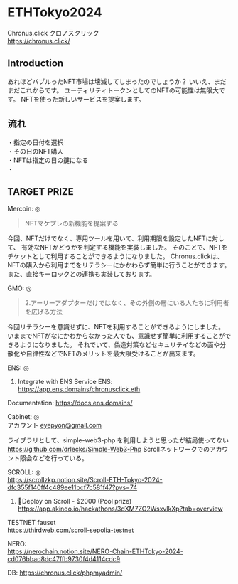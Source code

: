 # ETHTokyo2024

Chronus.click クロノスクリック  
https://chronus.click/

## Introduction

あれほどバブルったNFT市場は壊滅してしまったのでしょうか？
いいえ、まだまだこれからです。
ユーティリティトークンとしてのNFTの可能性は無限大です。
NFTを使った新しいサービスを提案します。


## 流れ

・指定の日付を選択  
・その日のNFT購入  
・NFTは指定の日の鍵になる  
・


## TARGET PRIZE

Mercoin: ◎  
> NFTマケプレの新機能を提案する

今回、NFTだけでなく、専用ツールを用いて、利用期限を設定したNFTに対して、
有効なNFTかどうかを判定する機能を実装しました。
そのことで、NFTをチケットとして利用することができるようになりました。
Chronus.clickは、NFTの購入から利用までをリテラシーにかかわらず簡単に行うことができます。
また、直接キーロックとの連携も実装しております。

GMO: ◎  
> 2.アーリーアダプターだけではなく、その外側の層にいる人たちに利用者を広げる方法

今回リテラシーを意識せずに、NFTを利用することができるようにしました。
いままでNFTがなにかわからなかった人でも、意識せず簡単に利用することができるようになりました。
それでいて、偽造対策などセキュリテイなどの面や分散化や自律性などでNFTのメリットを最大限受けることが出来ます。

ENS:  ◎  
1. Integrate with ENS
Service ENS:
https://app.ens.domains/chronusclick.eth

Documentation:
https://docs.ens.domains/


Cabinet: ◎   
アカウント eyepyon@gmail.com

ライブラリとして、simple-web3-php を利用しようと思ったが結局使ってない
https://github.com/drlecks/Simple-Web3-Php
Scrollネットワークでのアカウント照会などを行っている。

SCROLL: ◎  
https://scrollzkp.notion.site/Scroll-ETH-Tokyo-2024-dfc355f140ff4c489ee11bcf7c581f47?pvs=74
1. 🚀Deploy on Scroll - $2000 (Pool prize)
https://app.akindo.io/hackathons/3dXM7ZO2WsxvlkXp?tab=overview

TESTNET fauset  
https://thirdweb.com/scroll-sepolia-testnet  




NERO:  
https://nerochain.notion.site/NERO-Chain-ETHTokyo-2024-cd076bbad8dc47ffb9730f4d4114cdc9

DB:
https://chronus.click/phpmyadmin/


